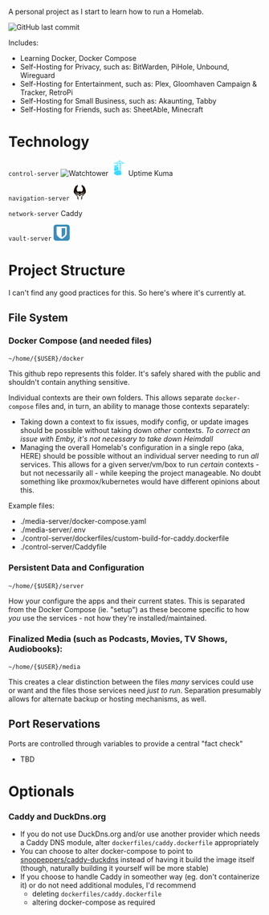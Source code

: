 A personal project as I start to learn how to run a Homelab. 

![GitHub last commit](https://img.shields.io/github/last-commit/jgwehr/homelab-docker)

Includes: 
- Learning Docker, Docker Compose
- Self-Hosting for Privacy, such as: BitWarden, PiHole, Unbound, Wireguard
- Self-Hosting for Entertainment, such as: Plex, Gloomhaven Campaign & Tracker, RetroPi
- Self-Hosting for Small Business, such as: Akaunting, Tabby
- Self-Hosting for Friends, such as: SheetAble, Minecraft

# Technology
`control-server`
<img src="https://github.com/NX211/homer-icons/blob/master/png/watchtower.png" width="32" alt="Watchtower" />
<img src="https://github.com/NX211/homer-icons/blob/master/png/portainer.png" width="32" alt="Portainer" />
Uptime Kuma

`navigation-server`
<img src="https://github.com/NX211/homer-icons/blob/master/png/heimdall.png" width="32" alt="Heimdall" />

`network-server`
Caddy

`vault-server`
<img src="https://github.com/NX211/homer-icons/blob/master/png/bitwarden.png" width="32" alt="Vaultwarden/Bitwarden" />



# Project Structure
I can't find any good practices for this. So here's where it's currently at.

## File System
### Docker Compose (and needed files)
`~/home/{$USER}/docker`

This github repo represents this folder. It's safely shared with the public and shouldn't contain anything sensitive.

Individual contexts are their own folders. This allows separate `docker-compose` files and, in turn, an ability to manage those contexts separately:
- Taking down a context to fix issues, modify config, or update images should be possible without taking down *other* contexts. *To correct an issue with Emby, it's not necessary to take down Heimdall*
- Managing the overall Homelab's configuration in a single repo (aka, HERE) should be possible without an individual server needing to run *all* services. This allows for a given server/vm/box to run *certain* contexts - but not necessarily all - while keeping the project manageable. No doubt something like proxmox/kubernetes would have different opinions about this.

Example files:
- ./media-server/docker-compose.yaml
- ./media-server/.env
- ./control-server/dockerfiles/custom-build-for-caddy.dockerfile
- ./control-server/Caddyfile

### Persistent Data and Configuration
`~/home/{$USER}/server`

How your configure the apps and their current states. This is separated from the Docker Compose (ie. "setup") as these become specific to how *you* use the services - not how they're installed/maintained.


### Finalized Media (such as Podcasts, Movies, TV Shows, Audiobooks):
`~/home/{$USER}/media`

This creates a clear distinction between the files *many* services could use or want and the files those services need *just to run*. Separation presumably allows for alternate backup or hosting mechanisms, as well.



## Port Reservations
Ports are controlled through variables to provide a central "fact check"
* TBD


# Optionals
### Caddy and DuckDns.org
- If you do not use DuckDns.org and/or use another provider which needs a Caddy DNS module, alter `dockerfiles/caddy.dockerfile` appropriately
- You can choose to alter docker-compose to point to [snoopeppers/caddy-duckdns](https://hub.docker.com/repository/docker/snoopeppers/caddy-duckdns) instead of having it build the image itself (though, naturally building it yourself will be more stable)
- If you choose to handle Caddy in someother way (eg. don't containerize it) or do not need additional modules, I'd recommend
  - deleting `dockerfiles/caddy.dockerfile`
  - altering docker-compose as required
